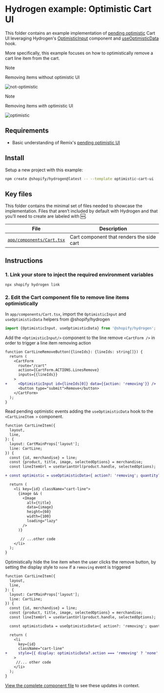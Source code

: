 # Hydrogen example: Optimistic Cart UI

This folder contains an example implementation of [pending optimistic](https://remix.run/docs/en/main/discussion/pending-ui) Cart UI leveraging Hydrogen's [OptimisticInput](https://shopify.dev/docs/api/hydrogen/latest/components/optimisticinput)
component and [useOptimisticData](https://shopify.dev/docs/api/hydrogen/latest/hooks/useoptimisticdata) hook.

More specifically, this example focuses on how to optimistically remove a cart
line item from the cart.

> [!NOTE]
> Removing items without optimistic UI

![not-optimistic](https://github.com/Shopify/hydrogen/assets/12080141/52309d79-12a0-4c38-b172-031e5ca4f8a9)

> [!NOTE]
> Removing items _with_ optimistic UI

![optimistic](https://github.com/Shopify/hydrogen/assets/12080141/29d0b9b2-88b7-44de-ae44-d09863bc2c6f)

## Requirements

- Basic understanding of Remix's [pending optimistic UI](https://remix.run/docs/en/main/discussion/pending-ui)

## Install

Setup a new project with this example:

```bash
npm create @shopify/hydrogen@latest -- --template optimistic-cart-ui
```

## Key files

This folder contains the minimal set of files needed to showcase the implementation.
Files that aren’t included by default with Hydrogen and that you’ll need to
create are labeled with 🆕.

| File                                                 | Description                               |
| ---------------------------------------------------- | ----------------------------------------- |
| [`app/components/Cart.tsx`](app/components/Cart.tsx) | Cart component that renders the side cart |

## Instructions

### 1. Link your store to inject the required environment variables

```bash
npx shopify hydrogen link
```

### 2. Edit the Cart component file to remove line items optimistically

In `app/components/Cart.tsx`, import the `OptimisticInput` and `useOptimisticData` helpers from @shopify/hydrogen

```ts
import {OptimisticInput, useOptimisticData} from '@shopify/hydrogen';
```

Add the `<OptimisticInput/>` component to the line remove `<CartForm />` in order to trigger a line item removing action

```diff
function CartLineRemoveButton({lineIds}: {lineIds: string[]}) {
  return (
    <CartForm
      route="/cart"
      action={CartForm.ACTIONS.LinesRemove}
      inputs={{lineIds}}
    >
+     <OptimisticInput id={lineIds[0]} data={{action: 'removing'}} />
      <button type="submit">Remove</button>
    </CartForm>
  );
}
```

Read pending optimistic events adding the `useOptimisticData` hook to the `<CartLineItem >` component.

```diff
function CartLineItem({
  layout,
  line,
}: {
  layout: CartMainProps['layout'];
  line: CartLine;
}) {
  const {id, merchandise} = line;
  const {product, title, image, selectedOptions} = merchandise;
  const lineItemUrl = useVariantUrl(product.handle, selectedOptions);

+ const optimistic = useOptimisticData<{ action?: 'removing'; quantity?: number;}>(id);

  return (
    <li key={id} className="cart-line">
      {image && (
        <Image
          alt={title}
          data={image}
          height={60}
          width={100}
          loading="lazy"
        />
      )}

       // ...other code
    </li>
  );
}
```

Optimistically hide the line item when the user clicks the remove button, by setting the display
style to `none` if a `removing` event is triggered

```diff
function CartLineItem({
  layout,
  line,
}: {
  layout: CartMainProps['layout'];
  line: CartLine;
}) {
  const {id, merchandise} = line;
  const {product, title, image, selectedOptions} = merchandise;
  const lineItemUrl = useVariantUrl(product.handle, selectedOptions);

  const optimisticData = useOptimisticData<{ action?: 'removing'; quantity?: number;}>(id);

  return (
    <li
      key={id}
      className="cart-line"
+     style={{ display: optimisticData?.action === 'removing' ? 'none' : 'flex'}}
    >
     //... other code
    </li>
  );
}
```

[View the complete component file](app/components/Cart.tsx) to see these updates in context.
